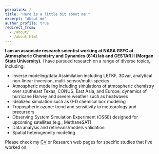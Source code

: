 ```yaml
---
permalink: /
title: "Here is a little bit about me:"
excerpt: "About me"
author_profile: true
redirect_from: 
  - /about/
  - /about.html
---
```

__I am an associate research scientist working at NASA GSFC at Atmospheric Chemistry and Dynamics (614) lab and GESTAR II (Morgan State University).__
I have pursued research on a range of diverse topics, including:

- Inverse modeling/data Assimilation including LETKF, 3Dvar, analytical non-linear inversion, multi-sensor/multi-species
- Atmospheric modeling including simulations of atmospheric chemistry over southeast Texas, CONUS, East Asia, and Europe; dynamics of hurricane Harvey and severe weather such as heatwaves
- Idealized simulation such as 0-D chemical box modeling
- Tropospheric ozone: trend and sensitivity to meteorology and precursors
- Observing System Simulation Experiment (OSSE) designed for upcoming satellites (e.g., MethaneSAT)
- Data analysis and retrievals/models validation
- Spatial heterogeneity modeling

Please check my [CV](cv) or Research web pages for specific studies that I've worked on.
